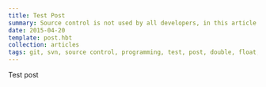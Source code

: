 ```yaml
---
title: Test Post
summary: Source control is not used by all developers, in this article I explain why it should be.
date: 2015-04-20
template: post.hbt
collection: articles
tags: git, svn, source control, programming, test, post, double, float, now
---
```


Test post
